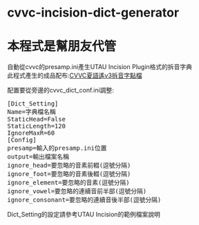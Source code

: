 # cvvc-incision-dict-generator
# 本程式是幫朋友代管

自動從cvvc的presamp.ini產生UTAU Incision Plugin格式的拆音字典  
此程式產生的成品配布:[CVVC夏語遙v3拆音字點檔](https://bowlroll.net/file/245265)

配置要從旁邊的cvvc_dict_conf.ini調整:  
<pre>
[Dict_Setting]
Name=字典檔名稱
StaticHead=False
StaticLength=120
IgnoreMaxR=60
[Config]
presamp=輸入的presamp.ini位置
output=輸出檔案名稱
ignore_head=要忽略的音素前輟(逗號分隔)
ignore_foot=要忽略的音素後輟(逗號分隔)
ignore_element=要忽略的音素(逗號分隔)
ignore_vowel=要忽略的連續音前半部(逗號分隔)
ignore_consonant=要忽略的連續音後半部(逗號分隔)
</pre>
Dict_Setting的設定請參考UTAU Incision的範例檔案說明
